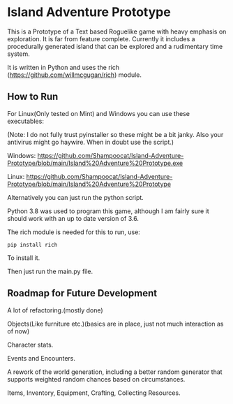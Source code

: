 # Island Adventure Prototype


This is a Prototype of a Text based Roguelike game with heavy emphasis on exploration. It is far from feature complete. Currently it includes a procedurally generated island that can be explored and a rudimentary time system. 


It is written in Python and uses the rich (https://github.com/willmcgugan/rich) module.


## How to Run

For Linux(Only tested on Mint) and Windows you can use these executables:

(Note: I do not fully trust pyinstaller so these might be a bit janky. Also your antivirus might go haywire. When in doubt use the script.)

Windows: https://github.com/Shampoocat/Island-Adventure-Prototype/blob/main/Island%20Adventure%20Prototype.exe

Linux: https://github.com/Shampoocat/Island-Adventure-Prototype/blob/main/Island%20Adventure%20Prototype


Alternatively you can just run the python script.

 


Python 3.8 was used to program this game, although I am fairly sure it should work with an up to date version of 3.6.

The rich module is needed for this to run, use:

```
pip install rich
```

To install it.

Then just run the main.py file.


## Roadmap for Future Development



A lot of refactoring.(mostly done)

Objects(Like furniture etc.)(basics are in place, just not much interaction as of now)

Character stats.

Events and Encounters.

A rework of the world generation, including a better random generator that supports weighted random chances based on circumstances. 

Items, Inventory, Equipment, Crafting, Collecting Resources.
